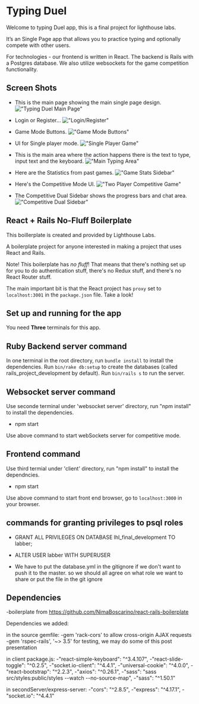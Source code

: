 # Typing Duel

Welcome to typing Duel app, this is a final project for lighthouse labs. 

It’s an Single Page app that allows you to practice typing and optionally compete with other users.

For technologies - our frontend is written in React.  The backend is Rails with a Postgres  database.  We also utilize websockets for the game competition functionality.

## Screen Shots

- This is the main page showing the main single page design.
!["Typing Duel Main Page"](https://github.com/ReidGibson-Bingham/LHL_final/blob/master/docs/TD-ScreenShot-MainScreen-notStarted.png)

- Login or Register...
!["Login/Register"](https://github.com/ReidGibson-Bingham/LHL_final/blob/master/docs/TD-ScreenShot-Login-Registration.png)

- Game Mode Buttons.
!["Game Mode Buttons"](https://github.com/ReidGibson-Bingham/LHL_final/blob/master/docs/TD-ScreenShot-GameModeButtons.png)

- UI for Single player mode.
!["Single Player Game"](https://github.com/ReidGibson-Bingham/LHL_final/blob/master/docs/TD-ScreenShot-SinglePlayer-notStarted.png)

- This is the main area where the action happens there is the text to type, input text and the keyboard.
!["Main Typing Area"](https://github.com/ReidGibson-Bingham/LHL_final/blob/master/docs/TD-ScreenShot-TypingText.png)

- Here are the Statistics from past games.
!["Game Stats Sidebar"](https://github.com/ReidGibson-Bingham/LHL_final/blob/master/docs/TD-ScreenShot-GameStatsSidebar.png)

- Here's the Competitive Mode UI.
!["Two Player Competitive Game"](https://github.com/ReidGibson-Bingham/LHL_final/blob/master/docs/TD-ScreenShot-Competitve-inProgress.png)

- The Competitive Dual Sidebar shows the progress bars and chat area.
!["Competitive Dual Sidebar"](https://github.com/ReidGibson-Bingham/LHL_final/blob/master/docs/TD-ScreenShot-CompetitiveDuelSidebar-inProgress2.png)


## React + Rails No-Fluff Boilerplate
This boillerplate is created and provided by Lighthouse Labs.

A boilerplate project for anyone interested in making a project that uses React and Rails.

Note! This boilerplate has _no fluff_! That means that there's nothing set up for you to do authentication stuff, there's no Redux stuff, and there's no React Router stuff.

The main important bit is that the React project has `proxy` set to `localhost:3001` in the `package.json` file. Take a look!



## Set up and running for the app


You need **Three** terminals for this app.

## Ruby Backend server command

In one terminal in the root directory, run `bundle install` to install the dependencies. Run `bin/rake db:setup` to create the databases (called rails_project_development by default). Run `bin/rails s` to run the server.

## Websocket server command

Use seconde terminal under 'websocket server' directory, run "npm install" to install the dependencies.

- npm start

Use above command to start webSockets server for competitive mode.

## Frontend command

Use third termial under 'client' directory, run "npm install" to install the dependncies.

- npm start

Use above command to start front end browser, go to `localhost:3000` in your browser.




## commands for granting privileges to psql roles

- GRANT ALL PRIVILEGES ON DATABASE lhl_final_development TO labber;

- ALTER USER labber WITH SUPERUSER

- We have to put the database.yml in the gitignore if we don't want to push it to the master. so we should all agree on what role we want to share or put the file in the git ignore

## Dependencies

-boilerplate from https://github.com/NimaBoscarino/react-rails-boilerplate

Dependencies we added:

in the source gemfile:
  -gem 'rack-cors' to allow cross-origin AJAX requests
  -gem 'rspec-rails', '~> 3.5' for testing, we may do some of this post presentation
  
in client package.js:
  -"react-simple-keyboard": "^3.4.107",
  -"react-slide-toggle": "^0.2.5",
  -"socket.io-client": "^4.4.1",
  -"universal-cookie": "^4.0.0",
  -"react-bootstrap": "^2.2.3",
  -"axios": "^0.26.1",
  -"sass": "sass src/styles:public/styles --watch --no-source-map",
  -"sass": "^1.50.1"
  
in secondServer/express-server:
  -"cors": "^2.8.5",
  -"express": "^4.17.1",
  -"socket.io": "^4.4.1"
 


